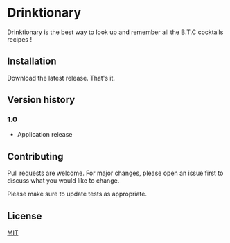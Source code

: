 # Drinktionary

Drinktionary is the best way to look up and remember all the B.T.C cocktails recipes !


## Installation

Download the latest release. That's it.


## Version history

### 1.0
- Application release

## Contributing

Pull requests are welcome. For major changes, please open an issue first
to discuss what you would like to change.

Please make sure to update tests as appropriate.

## License

[MIT](https://choosealicense.com/licenses/mit/)